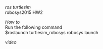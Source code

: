 *ros turtlesim*  
robosys2015 HW2  

 *How to*  
Run the following command  
$roslaunch turtlesim_robosys robosys.launch  

*video*  
